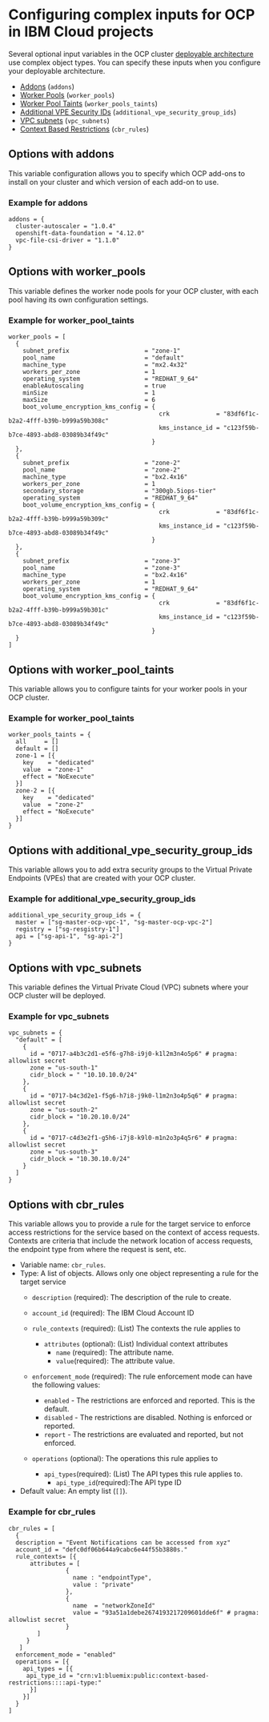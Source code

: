 # Configuring complex inputs for OCP in IBM Cloud projects
Several optional input variables in the OCP cluster [deployable architecture](https://cloud.ibm.com/catalog#deployable_architecture) use complex object types. You can specify these inputs when you configure your deployable architecture.

- [Addons](#options-with-addons) (`addons`)
- [Worker Pools](#options-with-worker-pools) (`worker_pools`)
- [Worker Pool Taints](#options-with-worker-pools-taints) (`worker_pools_taints`)
- [Additional VPE Security IDs](#options-with-additional-vpe-security-group-ids) (`additional_vpe_security_group_ids`)
- [VPC subnets](#options-with-vpc-subnets) (`vpc_subnets`)
- [Context Based Restrictions](#options-with-cbr) (`cbr_rules`)

## Options with addons <a name="options-with-addons"></a>

This variable configuration allows you to specify which OCP add-ons to install on your cluster and which version of each add-on to use.

### Example for addons

```hcl
addons = {
  cluster-autoscaler = "1.0.4"
  openshift-data-foundation = "4.12.0"
  vpc-file-csi-driver = "1.1.0"
}
```

## Options with worker_pools <a name="options-with-worker-pools"></a>

This variable defines the worker node pools for your OCP cluster, with each pool having its own configuration settings.

### Example for worker_pool_taints

```hcl
worker_pools = [
  {
    subnet_prefix                     = "zone-1"
    pool_name                         = "default"
    machine_type                      = "mx2.4x32"
    workers_per_zone                  = 1
    operating_system                  = "REDHAT_9_64"
    enableAutoscaling                 = true
    minSize                           = 1
    maxSize                           = 6
    boot_volume_encryption_kms_config = {
                                          crk             = "83df6f1c-b2a2-4fff-b39b-b999a59b308c"
                                          kms_instance_id = "c123f59b-b7ce-4893-abd8-03089b34f49c"
                                        }
  },
  {
    subnet_prefix                     = "zone-2"
    pool_name                         = "zone-2"
    machine_type                      = "bx2.4x16"
    workers_per_zone                  = 1
    secondary_storage                 = "300gb.5iops-tier"
    operating_system                  = "REDHAT_9_64"
    boot_volume_encryption_kms_config = {
                                          crk             = "83df6f1c-b2a2-4fff-b39b-b999a59b309c"
                                          kms_instance_id = "c123f59b-b7ce-4893-abd8-03089b34f49c"
                                        }
  },
  {
    subnet_prefix                     = "zone-3"
    pool_name                         = "zone-3"
    machine_type                      = "bx2.4x16"
    workers_per_zone                  = 1
    operating_system                  = "REDHAT_9_64"
    boot_volume_encryption_kms_config = {
                                          crk             = "83df6f1c-b2a2-4fff-b39b-b999a59b301c"
                                          kms_instance_id = "c123f59b-b7ce-4893-abd8-03089b34f49c"
                                        }
  }
]
```

## Options with worker_pool_taints <a name="options-with-worker-pools-taints"></a>

This variable allows you to configure taints for your worker pools in your OCP cluster.

### Example for worker_pool_taints

```hcl
worker_pools_taints = {
  all     = []
  default = []
  zone-1 = [{
    key    = "dedicated"
    value  = "zone-1"
    effect = "NoExecute"
  }]
  zone-2 = [{
    key    = "dedicated"
    value  = "zone-2"
    effect = "NoExecute"
  }]
}
```

## Options with additional_vpe_security_group_ids <a name="options-with-additional-vpe-security-group-ids"></a>

This variable allows you to add extra security groups to the Virtual Private Endpoints (VPEs) that are created with your OCP cluster.

### Example for additional_vpe_security_group_ids

```hcl
additional_vpe_security_group_ids = {
  master = ["sg-master-ocp-vpc-1", "sg-master-ocp-vpc-2"]
  registry = ["sg-resgistry-1"]
  api = ["sg-api-1", "sg-api-2"]
}
```

## Options with vpc_subnets <a name="options-with-vpc-subnets"></a>

This variable defines the Virtual Private Cloud (VPC) subnets where your OCP cluster will be deployed.

### Example for vpc_subnets

```hcl
vpc_subnets = {
  "default" = [
    {
      id = "0717-a4b3c2d1-e5f6-g7h8-i9j0-k1l2m3n4o5p6" # pragma: allowlist secret
      zone = "us-south-1"
      cidr_block = " "10.10.10.0/24"
    },
    {
      id = "0717-b4c3d2e1-f5g6-h7i8-j9k0-l1m2n3o4p5q6" # pragma: allowlist secret
      zone = "us-south-2"
      cidr_block = "10.20.10.0/24"
    },
    {
      id = "0717-c4d3e2f1-g5h6-i7j8-k9l0-m1n2o3p4q5r6" # pragma: allowlist secret
      zone = "us-south-3"
      cidr_block = "10.30.10.0/24"
    }
  ]
}
```

## Options with cbr_rules <a name="options-with-cbr"></a>

This variable allows you to provide a rule for the target service to enforce access restrictions for the service based on the context of access requests. Contexts are criteria that include the network location of access requests, the endpoint type from where the request is sent, etc.

- Variable name: `cbr_rules`.
- Type: A list of objects. Allows only one object representing a rule for the target service
  - `description` (required): The description of the rule to create.
  - `account_id` (required): The IBM Cloud Account ID
  - `rule_contexts` (required): (List) The contexts the rule applies to
      - `attributes` (optional): (List) Individual context attributes
        - `name` (required): The attribute name.
        - `value`(required): The attribute value.

  - `enforcement_mode` (required): The rule enforcement mode can have the following values:
      - `enabled` - The restrictions are enforced and reported. This is the default.
      - `disabled` - The restrictions are disabled. Nothing is enforced or reported.
      - `report` - The restrictions are evaluated and reported, but not enforced.
  - `operations` (optional): The operations this rule applies to
    - `api_types`(required): (List) The API types this rule applies to.
        - `api_type_id`(required):The API type ID
- Default value: An empty list (`[]`).


### Example for cbr_rules

```hcl
cbr_rules = [
  {
  description = "Event Notifications can be accessed from xyz"
  account_id = "defc0df06b644a9cabc6e44f55b3880s."
  rule_contexts= [{
      attributes = [
                {
                  name : "endpointType",
                  value : "private"
                },
                {
                  name  = "networkZoneId"
                  value = "93a51a1debe2674193217209601dde6f" # pragma: allowlist secret
                }
        ]
     }
   ]
  enforcement_mode = "enabled"
  operations = [{
    api_types = [{
     api_type_id = "crn:v1:bluemix:public:context-based-restrictions::::api-type:"
      }]
    }]
  }
]
```
